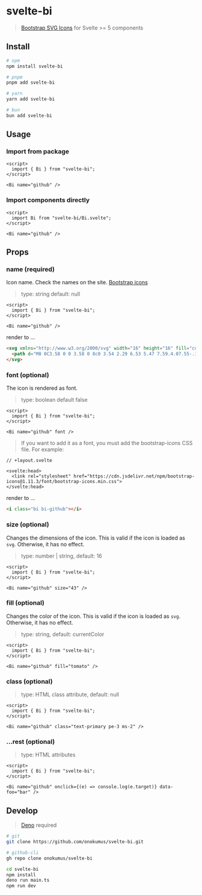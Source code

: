 # svelte-bi

> [Bootstrap SVG Icons](https://github.com/twbs/icons) for Svelte >= 5 components

## Install

```bash
# npm
npm install svelte-bi

# pnpm
pnpm add svelte-bi

# yarn
yarn add svelte-bi

# bun
bun add svelte-bi
```

## Usage

### Import from package

```svelte
<script>
  import { Bi } from "svelte-bi";
</script>

<Bi name="github" />
```

### Import components directly

```svelte
<script>
  import Bi from "svelte-bi/Bi.svelte";
</script>

<Bi name="github" />
```

## Props

### name (required)
Icon name. Check the names on the site. [Bootstrap icons](https://icons.getbootstrap.com/)

> type: string
> default: null

```svelte
<script>
  import { Bi } from "svelte-bi";
</script>

<Bi name="github" />
```
render to ...
```html
<svg xmlns="http://www.w3.org/2000/svg" width="16" height="16" fill="currentColor" class="bi bi-github" viewBox="0 0 16 16">
  <path d="M8 0C3.58 0 0 3.58 0 8c0 3.54 2.29 6.53 5.47 7.59.4.07.55-.17.55-.38 0-.19-.01-.82-.01-1.49-2.01.37-2.53-.49-2.69-.94-.09-.23-.48-.94-.82-1.13-.28-.15-.68-.52-.01-.53.63-.01 1.08.58 1.23.82.72 1.21 1.87.87 2.33.66.07-.52.28-.87.51-1.07-1.78-.2-3.64-.89-3.64-3.95 0-.87.31-1.59.82-2.15-.08-.2-.36-1.02.08-2.12 0 0 .67-.21 2.2.82.64-.18 1.32-.27 2-.27s1.36.09 2 .27c1.53-1.04 2.2-.82 2.2-.82.44 1.1.16 1.92.08 2.12.51.56.82 1.27.82 2.15 0 3.07-1.87 3.75-3.65 3.95.29.25.54.73.54 1.48 0 1.07-.01 1.93-.01 2.2 0 .21.15.46.55.38A8.01 8.01 0 0 0 16 8c0-4.42-3.58-8-8-8"/>
</svg>
```

### font (optional)
The icon is rendered as font.

> type: boolean
> default false
```svelte
<script>
  import { Bi } from "svelte-bi";
</script>

<Bi name="github" font />
```

> If you want to add it as a font, you must add the bootstrap-icons CSS file. For example:
```svelte
// +layout.svelte

<svelte:head>
  <link rel="stylesheet" href="https://cdn.jsdelivr.net/npm/bootstrap-icons@1.11.3/font/bootstrap-icons.min.css">
</svelte:head>
```
render to ...
```html
<i class="bi bi-github"></i>
```

### size (optional)
Changes the dimensions of the icon. This is valid if the icon is loaded as `svg`. Otherwise, it has no effect.

> type: number | string, default: 16

```svelte
<script>
  import { Bi } from "svelte-bi";
</script>

<Bi name="github" size="43" />
```

### fill (optional)
Changes the color of the icon. This is valid if the icon is loaded as `svg`. Otherwise, it has no effect.

> type: string, default: currentColor

```svelte
<script>
  import { Bi } from "svelte-bi";
</script>

<Bi name="github" fill="tomato" />
```

### class (optional)

> type: HTML class attribute, default: null

```svelte
<script>
  import { Bi } from "svelte-bi";
</script>

<Bi name="github" class="text-primary pe-3 ms-2" />
```

### ...rest (optional)

> type: HTML attributes

```svelte
<script>
  import { Bi } from "svelte-bi";
</script>

<Bi name="github" onclick={(e) => console.log(e.target)} data-foo="bar" />
```

## Develop
> [Deno](https://deno.com/) required
```bash
# git
git clone https://github.com/onokumus/svelte-bi.git

# github-cli
gh repo clone onokumus/svelte-bi

cd svelte-bi
npm install
deno run main.ts
npm run dev
```
